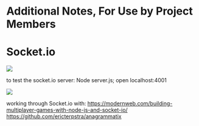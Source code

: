 # Additional Notes, For Use by Project Members










# Socket.io

<img src="https://github.com/Daniibooii/whack-a-duck/blob/master/public/assets/images/howSocketIOWorks.png"><br>

to test the socket.io server: Node server.js; open localhost:4001<br>

<img src="https://github.com/Daniibooii/whack-a-duck/blob/master/public/assets/images/Socket.ioArchitecture.png"><br>


working through Socket.io with:
https://modernweb.com/building-multiplayer-games-with-node-js-and-socket-io/<br>
https://github.com/ericterpstra/anagrammatix<br>
